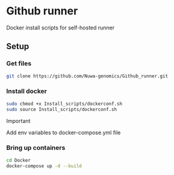 # Github runner
Docker install scripts for self-hosted runner

## Setup

### Get files

```bash
git clone https://github.com/Nuwa-genomics/Github_runner.git
```

### Install docker
```bash
sudo chmod +x Install_scripts/dockerconf.sh
sudo source Install_scripts/dockerconf.sh
```

> [!IMPORTANT]  
> Add env variables to docker-compose.yml file

### Bring up containers
```bash
cd Docker
docker-compose up -d --build
```
